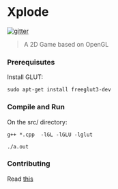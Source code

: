 # Xplode

[![gitter](https://badges.gitter.im/gitterHQ/gitterHQ.github.io.svg)](https://gitter.im/Bytes_Club/General)

> A 2D Game based on OpenGL

### Prerequisutes

Install GLUT:

```
sudo apt-get install freeglut3-dev
```

### Compile and Run

On the src/ directory:

```
g++ *.cpp  -lGL -lGLU -lglut

./a.out
```

### Contributing

Read [this](https://bytesclub.github.io/contributing/)
